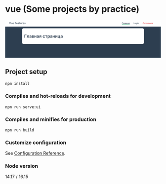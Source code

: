 # vue (Some projects by practice)
![Alt text](image.png)
## Project setup
```
npm install
```

### Compiles and hot-reloads for development
```
npm run serve:ui
```

### Compiles and minifies for production
```
npm run build
```

### Customize configuration
See [Configuration Reference](https://cli.vuejs.org/config/).

### Node version
14.17 / 16.15